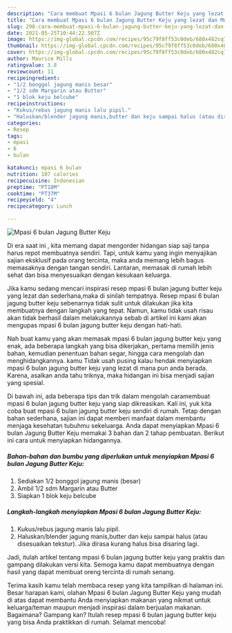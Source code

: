 ```yaml
---
description: "Cara membuat Mpasi 6 bulan Jagung Butter Keju yang lezat dan Mudah Dibuat"
title: "Cara membuat Mpasi 6 bulan Jagung Butter Keju yang lezat dan Mudah Dibuat"
slug: 298-cara-membuat-mpasi-6-bulan-jagung-butter-keju-yang-lezat-dan-mudah-dibuat
date: 2021-05-25T10:44:22.507Z
image: https://img-global.cpcdn.com/recipes/95c79f8ff53c0deb/680x482cq70/mpasi-6-bulan-jagung-butter-keju-foto-resep-utama.jpg
thumbnail: https://img-global.cpcdn.com/recipes/95c79f8ff53c0deb/680x482cq70/mpasi-6-bulan-jagung-butter-keju-foto-resep-utama.jpg
cover: https://img-global.cpcdn.com/recipes/95c79f8ff53c0deb/680x482cq70/mpasi-6-bulan-jagung-butter-keju-foto-resep-utama.jpg
author: Maurice Mills
ratingvalue: 3.8
reviewcount: 11
recipeingredient:
- "1/2 bonggol jagung manis besar"
- "1/2 sdm Margarin atau Butter"
- "1 blok keju belcube"
recipeinstructions:
- "Kukus/rebus jagung manis lalu pipil."
- "Haluskan/blender jagung manis,butter dan keju sampai halus (atau disesuaikan tekstur). Jika dirasa kurang halus bisa disaring lagi."
categories:
- Resep
tags:
- mpasi
- 6
- bulan

katakunci: mpasi 6 bulan 
nutrition: 107 calories
recipecuisine: Indonesian
preptime: "PT18M"
cooktime: "PT37M"
recipeyield: "4"
recipecategory: Lunch

---
```



![Mpasi 6 bulan Jagung Butter Keju](https://img-global.cpcdn.com/recipes/95c79f8ff53c0deb/680x482cq70/mpasi-6-bulan-jagung-butter-keju-foto-resep-utama.jpg)

Di era  saat ini , kita memang dapat mengorder hidangan siap saji tanpa harus repot membuatnya sendiri. Tapi, untuk kamu yang ingin menyajikan sajian eksklusif pada orang tercinta, maka anda memang lebih bagus memasaknya dengan tangan sendiri. Lantaran, memasak di rumah lebih sehat dan bisa menyesuaikan dengan kesukaan keluarga.

Jika kamu sedang mencari inspirasi resep mpasi 6 bulan jagung butter keju yang lezat dan sederhana,maka di sinilah tempatnya. Resep mpasi 6 bulan jagung butter keju  sebenarnya tidak sulit untuk dilakukan jika kita membuatnya dengan langkah yang tepat. Namun, kamu tidak usah risau akan tidak berhasil dalam melakukannya 
sebab di artikel ini kami akan mengupas mpasi 6 bulan jagung butter keju dengan hati-hati.  



Nah buat kamu yang akan memasak mpasi 6 bulan jagung butter keju yang enak, ada beberapa langkah yang bisa dikerjakan, pertama memilih jenis bahan, kemudian penentuan bahan segar, hingga cara mengolah dan menghidangkannya. kamu Tidak usah pusing kalau hendak menyiapkan mpasi 6 bulan jagung butter keju yang lezat di mana pun anda berada. Karena, asalkan anda  tahu triknya, maka hidangan ini bisa menjadi sajian yang spesial.

Di bawah ini, ada beberapa tips dan trik dalam mengolah caramembuat mpasi 6 bulan jagung butter keju yang siap dikreasikan. Kali ini, yuk kita coba buat mpasi 6 bulan jagung butter keju sendiri di rumah. Tetap dengan bahan sederhana, sajian ini dapat memberi manfaat dalam membantu menjaga kesehatan tubuhmu sekeluarga. Anda dapat menyiapkan Mpasi 6 bulan Jagung Butter Keju memakai 3 bahan dan 2 tahap pembuatan. Berikut ini cara untuk menyiapkan hidangannya.

<!--inarticleads1-->

##### Bahan-bahan dan bumbu yang diperlukan untuk menyiapkan Mpasi 6 bulan Jagung Butter Keju:

1. Sediakan 1/2 bonggol jagung manis (besar)
1. Ambil 1/2 sdm Margarin atau Butter
1. Siapkan 1 blok keju belcube




<!--inarticleads2-->

##### Langkah-langkah menyiapkan Mpasi 6 bulan Jagung Butter Keju:

1. Kukus/rebus jagung manis lalu pipil.
1. Haluskan/blender jagung manis,butter dan keju sampai halus (atau disesuaikan tekstur). Jika dirasa kurang halus bisa disaring lagi.




Jadi, itulah artikel tentang  mpasi 6 bulan jagung butter keju  yang praktis dan gampang dilakukan versi kita. Semoga kamu dapat membuatnya dengan hasil yang dapat membuat oreng tercinta di rumah senang. 

Terima kasih kamu telah membaca resep yang kita tampilkan di halaman ini. Besar harapan kami, olahan  Mpasi 6 bulan Jagung Butter Keju yang mudah di atas dapat membantu Anda menyiapkan makanan yang nikmat untuk keluarga/teman maupun menjadi inspirasi dalam berjualan makanan. Bagaimana? Gampang kan? Itulah resep mpasi 6 bulan jagung butter keju yang bisa Anda praktikkan di rumah. Selamat mencoba!

